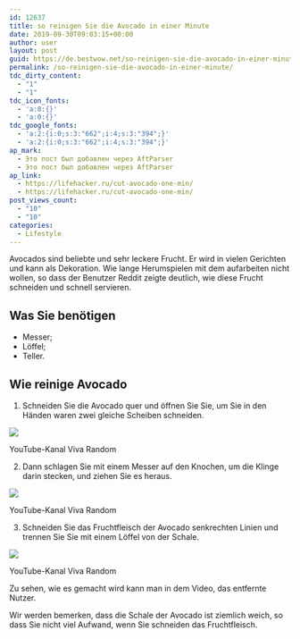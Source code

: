 ```yaml
---
id: 12637
title: so reinigen Sie die Avocado in einer Minute
date: 2019-09-30T09:03:15+00:00
author: user
layout: post
guid: https://de.bestwow.net/so-reinigen-sie-die-avocado-in-einer-minute/
permalink: /so-reinigen-sie-die-avocado-in-einer-minute/
tdc_dirty_content:
  - "1"
  - "1"
tdc_icon_fonts:
  - 'a:0:{}'
  - 'a:0:{}'
tdc_google_fonts:
  - 'a:2:{i:0;s:3:"662";i:4;s:3:"394";}'
  - 'a:2:{i:0;s:3:"662";i:4;s:3:"394";}'
ap_mark:
  - Это пост был добавлен через AftParser
  - Это пост был добавлен через AftParser
ap_link:
  - https://lifehacker.ru/cut-avocado-one-min/
  - https://lifehacker.ru/cut-avocado-one-min/
post_views_count:
  - "10"
  - "10"
categories:
  - Lifestyle
---
```

Avocados sind beliebte und sehr leckere Frucht. Er wird in vielen Gerichten und kann als Dekoration. Wie lange Herumspielen mit dem aufarbeiten nicht wollen, so dass der Benutzer Reddit zeigte deutlich, wie diese Frucht schneiden und schnell servieren.

## Was Sie benötigen

  * Messer;
  * Löffel;
  * Teller.

## Wie reinige Avocado

1. Schneiden Sie die Avocado quer und öffnen Sie Sie, um Sie in den Händen waren zwei gleiche Scheiben schneiden.<figure>

![](https://de.bestwow.net/wp-content/uploads/2019/09/kak-pochistit-avokado-za-odnu-minutu-1.jpg) <figcaption>YouTube-Kanal Viva Random</figcaption></figure> 

2. Dann schlagen Sie mit einem Messer auf den Knochen, um die Klinge darin stecken, und ziehen Sie es heraus.<figure>

![](https://de.bestwow.net/wp-content/uploads/2019/09/kak-pochistit-avokado-za-odnu-minutu-2.jpg) <figcaption>YouTube-Kanal Viva Random</figcaption></figure> 

3. Schneiden Sie das Fruchtfleisch der Avocado senkrechten Linien und trennen Sie Sie mit einem Löffel von der Schale.<figure>

![](https://de.bestwow.net/wp-content/uploads/2019/09/kak-pochistit-avokado-za-odnu-minutu-3.jpg) <figcaption>YouTube-Kanal Viva Random</figcaption></figure> 

Zu sehen, wie es gemacht wird kann man in dem Video, das entfernte Nutzer.</p> 

Wir werden bemerken, dass die Schale der Avocado ist ziemlich weich, so dass Sie nicht viel Aufwand, wenn Sie schneiden das Fruchtfleisch.